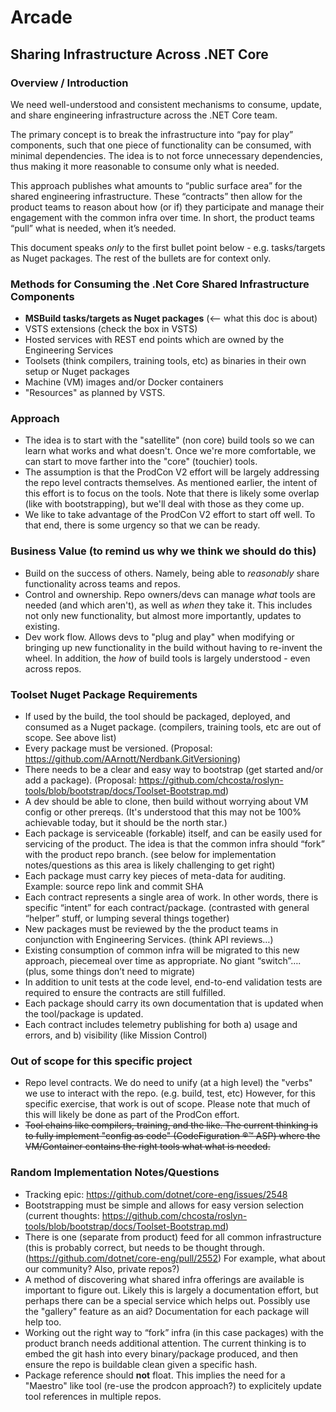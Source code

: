 # Arcade

## Sharing Infrastructure Across .NET Core

### Overview / Introduction
We need well-understood and consistent mechanisms to consume, update, and share engineering infrastructure across the .NET Core team.  

The primary concept is to break the infrastructure into “pay for play” components, such that one piece of functionality can be consumed, with minimal dependencies.  The idea is to not force unnecessary dependencies, thus making it more reasonable to consume only what is needed.

This approach publishes what amounts to “public surface area” for the shared engineering infrastructure.  These “contracts” then allow for the product teams to reason about how (or if) they participate and manage their engagement with the common infra over time.  In short, the product teams “pull” what is needed, when it’s needed.

This document speaks _only_ to the first bullet point below - e.g. tasks/targets as Nuget packages.  The rest of the bullets are for context only.

### Methods for Consuming the .Net Core Shared Infrastructure Components

-	**MSBuild tasks/targets as Nuget packages**  (<-- what this doc is about)
-	VSTS extensions  (check the box in VSTS)
-	Hosted services with REST end points which are owned by the Engineering Services
-	Toolsets (think compilers, training tools, etc) as binaries in their own setup or Nuget packages
-	Machine (VM) images and/or Docker containers
-	"Resources" as planned by VSTS.

### Approach
-  The idea is to start with the "satellite" (non core) build tools so we can learn what works and what doesn't.  Once we're more comfortable, we can start to move farther into the "core" (touchier) tools.
-  The assumption is that the ProdCon V2 effort will be largely addressing the repo level contracts themselves.  As mentioned earlier, the intent of this effort is to focus on the tools.  Note that there is likely some overlap (like with bootstrapping), but we'll deal with those as they come up.
-  We like to take advantage of the ProdCon V2 effort to start off well.  To that end, there is some urgency so that we can be ready.

### Business Value (to remind us why we think we should do this)
-  Build on the success of others.  Namely, being able to _reasonably_ share functionality across teams and repos. 
-  Control and ownership.  Repo owners/devs can manage _what_ tools are needed (and which aren't), as well as _when_ they take it.  This includes not only new functionality, but almost more importantly, updates to existing.
-  Dev work flow.  Allows devs to "plug and play" when modifying or bringing up new functionality in the build without having to re-invent the wheel.  In addition, the _how_ of build tools is largely understood - even across repos.
 

### Toolset Nuget Package Requirements
-	If used by the build, the tool should be packaged, deployed, and consumed as a Nuget package.  (compilers, training tools, etc are out of scope.  See above list)
-	Every package must be versioned.  (Proposal: https://github.com/AArnott/Nerdbank.GitVersioning)
- There needs to be a clear and easy way to bootstrap (get started and/or add a package).  (Proposal: https://github.com/chcosta/roslyn-tools/blob/bootstrap/docs/Toolset-Bootstrap.md)
- A dev should be able to clone, then build without worrying about VM config or other prereqs.  (It's understood that this may not be 100% achievable today, but it should be the north star.)
-	Each package is serviceable (forkable) itself, and can be easily used for servicing of the product.  The idea is that the common infra should “fork” with the product repo branch.  (see below for implementation notes/questions as this area is likely challenging to get right)
- Each package must carry key pieces of meta-data for auditing.  Example: source repo link and commit SHA
-	Each contract represents a single area of work.  In other words, there is specific “intent” for each contract/package.  (contrasted with general “helper” stuff, or lumping several things together)
-	New packages must be reviewed by the the product teams in conjunction with Engineering Services.  (think API reviews…)
-	Existing consumption of common infra will be migrated to this new approach, piecemeal over time as appropriate.  No giant “switch”….  (plus, some things don’t need to migrate)
-	In addition to unit tests at the code level, end-to-end validation tests are required to ensure the contracts are still fulfilled.
- Each package should carry its own documentation that is updated when the tool/package is updated.
-	Each contract includes telemetry publishing for both a) usage and errors, and b) visibility (like Mission Control)

### Out of scope for this specific project
-  Repo level contracts.  We do need to unify (at a high level) the "verbs" we use to interact with the repo.  (e.g. build, test, etc)  However, for this specific exercise, that work is out of scope.  Please note that much of this will likely be done as part of the ProdCon effort.
-  ~~Tool chains like compilers, training, and the like.  The current thinking is to fully implement "config as code" (CodeFiguration  ®™ ASP) where the VM/Container contains the right tools what what is needed.~~

### Random Implementation Notes/Questions
-  Tracking epic: https://github.com/dotnet/core-eng/issues/2548
-  Bootstrapping must be simple and allows for easy version selection  (current thoughts: https://github.com/chcosta/roslyn-tools/blob/bootstrap/docs/Toolset-Bootstrap.md)
-  There is one (separate from product) feed for all common infrastructure (this is probably correct, but needs to be thought through. (https://github.com/dotnet/core-eng/pull/2552)   For example, what about our community?  Also, private repos?)
-  A method of discovering what shared infra offerings are available is important to figure out.  Likely this is largely a documentation effort, but perhaps there can be a special service which helps out.  Possibly use the "gallery" feature as an aid?  Documentation for each package will help too.
-  Working out the right way to “fork” infra (in this case packages) with the product branch needs additional attention.  The current thinking is to embed the git hash into every binary/package produced, and then ensure the repo is buildable clean given a specific hash.
- Package reference should **not** float.  This implies the need for a "Maestro" like tool (re-use the prodcon approach?) to explicitely update tool references in multiple repos.
